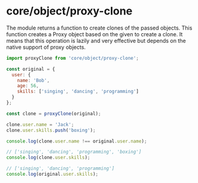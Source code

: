 # core/object/proxy-clone

The module returns a function to create clones of the passed objects.
This function creates a Proxy object based on the given to create a clone.
It means that this operation is lazily and very effective but depends on the native support of proxy objects.

```js
import proxyClone from 'core/object/proxy-clone';

const original = {
  user: {
    name: 'Bob',
    age: 56,
    skills: ['singing', 'dancing', 'programming']
  }
};

const clone = proxyClone(original);

clone.user.name = 'Jack';
clone.user.skills.push('boxing');

console.log(clone.user.name !== original.user.name);

// ['singing', 'dancing', 'programming', 'boxing']
console.log(clone.user.skills);

// ['singing', 'dancing', 'programming']
console.log(original.user.skills);
```
